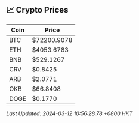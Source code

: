## 📈 Crypto Prices

| Coin | Price |
| ---- | ----- |
| BTC | $72200.9078 |
| ETH | $4053.6783 |
| BNB | $529.1267 |
| CRV | $0.8425 |
| ARB | $2.0771 |
| OKB | $66.8408 |
| DOGE | $0.1770 |

_Last Updated: 2024-03-12 10:56:28.78 +0800 HKT_